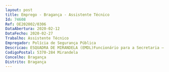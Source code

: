 ```yaml
--- 
layout: post
title: Emprego - Bragança - Assistente Técnico
Id: 74608
Ref: OE202002/0306
DataAbertura: 2020-02-12
DataFecho: 2020-02-27
Trabalho: Assistente Técnico
Empregador: Polícia de Segurança Pública
Descricao: ESQUADRA DE MIRANDELA (EMDL)Funcionário para a Secretaria – Subsecção de pessoal (SSPESS)Funções a) Elaborar listagens de alterações relativas à atribuição de suplementos, enviando os ao escalão superior, para processamento b) Executar a difusão interna de toda a informação relevante para o desempenho das funções policiais c) Elaborar os diversos relatórios, informações e mapas operacionais a enviar periodicamente ao escalão superior d) Elaborar o Plano de Atividade Operacional e) Manter em arquivo todos os documentos relativos à atividade da Secretaria f) Manter arquivo de toda a legislação com interesse policial g) Exercer as competências da PSP em matéria de armas e explosivos, de acordo com as competências que tenham sido delegadas pelo escalão superiorh) Elaborar e manter permanentemente atualizados todos os Mapas de Pessoal i) Manter permanentemente atualizado o ficheiro de todo o pessoal da Esquadra j) Elaborar os mapas periódicos de efetivos e de situações de pessoal k) Elaborar os Planos de Férias anuais l) Registar e encaminhar as comunicações de férias, faltas e licenças de todo o pessoal da Esquadra m) Difundir e coordenar a implementação das instruções e diretivas emanadas pelos serviços de ação social (SAD PSP, Serviços Sociais, etc.) n) Dar o seguimento às diversas petições apresentadas pelo pessoal da Esquadra, e auxiliar, dentro do seu âmbito, na resolução de quaisquer problemas relacionados com ação social o) Dar entrada, registar em suporte informático e encaminhar toda a correspondência não classificada dirigida remetida à pela Esquadra p) Controlar o arquivo de correspondência da Esquadra (correspondência recebida expedida) q) Coadjuvar a formação continua na Esquadra r) Planear a instrução de tiro.
CodigoPostal: 5370-284 Mirandela
Concelho: Bragança
Distrito: Bragança
--- 
```

